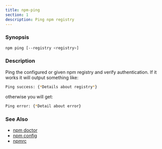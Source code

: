 ```yaml
---
title: npm-ping
section: 1
description: Ping npm registry
---
```


### Synopsis

``` bash
npm ping [--registry <registry>]
```

### Description

Ping the configured or given npm registry and verify authentication.
If it works it will output something like:

``` bash
Ping success: {*Details about registry*}
```

otherwise you will get:

``` bash
Ping error: {*Detail about error}
```

### See Also

* [npm doctor](/commands/npm-doctor)
* [npm config](/commands/npm-config)
* [npmrc](/configuring-npm/npmrc)
